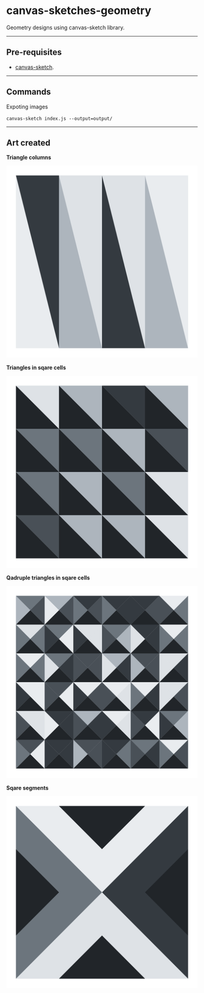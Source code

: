 # canvas-sketches-geometry
Geometry designs using canvas-sketch library.

----------------------------------------------------------------

## Pre-requisites

- [canvas-sketch](https://github.com/mattdesl/canvas-sketch).
----------------------------------------------------------------

## Commands 

Expoting images 
```
canvas-sketch index.js --output=output/
```
----------------------------------------------------------------
## Art created
**Triangle columns**

![Triangle columns](output/triangleColumns/2022.01.12-21.01.24.png)

**Triangles in sqare cells**

![Triangles in sqare cells](output/triangleSqareCells/2022.01.12-21.52.03.png)

**Qadruple triangles in sqare cells**

![Triangles in sqare cells](output/qadrupleTrianglesSqareCells/2022.01.13-17.53.30.png)

**Sqare segments**

![Sqare segments](output/sqareSegments/2022.01.13-20.50.19.png)
